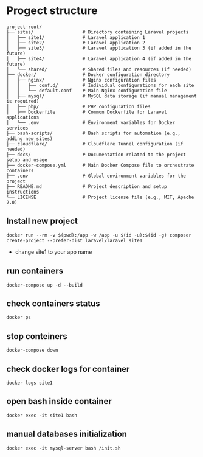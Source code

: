 # Progect structure
```
project-root/
├── sites/                  # Directory containing Laravel projects
│   ├── site1/              # Laravel application 1
│   ├── site2/              # Laravel application 2
│   ├── site3/              # Laravel application 3 (if added in the future)
│   ├── site4/              # Laravel application 4 (if added in the future)
│   └── shared/             # Shared files and resources (if needed)
├── docker/                 # Docker configuration directory
│   ├── nginx/              # Nginx configuration files
│   │   ├── conf.d/         # Individual configurations for each site
│   │   └── default.conf    # Main Nginx configuration file
│   ├── mysql/              # MySQL data storage (if manual management is required)
│   ├── php/                # PHP configuration files
│   ├── Dockerfile          # Common Dockerfile for Laravel applications
│   └── .env                # Environment variables for Docker services
├── bash-scripts/           # Bash scripts for automation (e.g., adding new sites)
├── cloudflare/             # Cloudflare Tunnel configuration (if needed)
├── docs/                   # Documentation related to the project setup and usage
├── docker-compose.yml      # Main Docker Compose file to orchestrate containers
├── .env                    # Global environment variables for the project
├── README.md               # Project description and setup instructions
└── LICENSE                 # Project license file (e.g., MIT, Apache 2.0)
```

##  Install new project
```
docker run --rm -v $(pwd):/app -w /app -u $(id -u):$(id -g) composer create-project --prefer-dist laravel/laravel site1
```
- change site1 to your app name

## run containers
```
docker-compose up -d --build
```
## check containers status
```
docker ps
```

## stop conteiners
```
docker-compose down
```
## check docker logs for container
```
docker logs site1
```
## open bash inside container  
```
docker exec -it site1 bash
```

## manual databases initialization
```
docker exec -it mysql-server bash /init.sh
```

## 
```

```

## 
```

```
